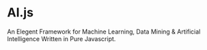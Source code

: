 # AI.js
An Elegent Framework for Machine Learning, Data Mining &amp; Artificial Intelligence Written in Pure Javascript.
